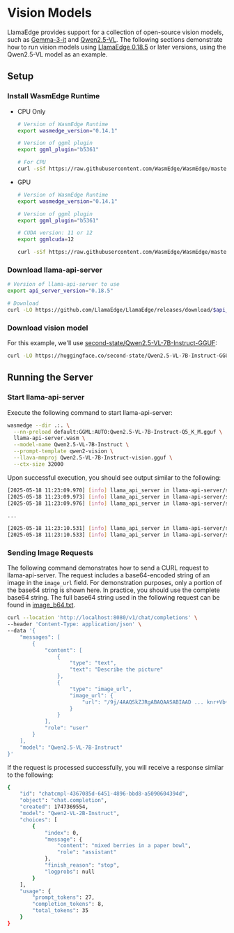 # Vision Models

LlamaEdge provides support for a collection of open-source vision models, such as [Gemma-3-it](https://huggingface.co/collections/second-state/gemma-3-it-gguf-models-67d18b5fb8e881054276af2b) and [Qwen2.5-VL](https://huggingface.co/collections/second-state/qwen25-vl-gguf-models-6829541a1443e849614a9fa0). The following sections demonstrate how to run vision models using [LlamaEdge 0.18.5](https://github.com/LlamaEdge/LlamaEdge/releases/tag/0.18.5) or later versions, using the Qwen2.5-VL model as an example.

## Setup

### Install WasmEdge Runtime

- CPU Only

  ```bash
  # Version of WasmEdge Runtime
  export wasmedge_version="0.14.1"

  # Version of ggml plugin
  export ggml_plugin="b5361"

  # For CPU
  curl -sSf https://raw.githubusercontent.com/WasmEdge/WasmEdge/master/utils/install_v2.sh | bash -s -- -v $wasmedge_version --ggmlbn=$ggml_plugin
  ```

- GPU

  ```bash
  # Version of WasmEdge Runtime
  export wasmedge_version="0.14.1"

  # Version of ggml plugin
  export ggml_plugin="b5361"

  # CUDA version: 11 or 12
  export ggmlcuda=12

  curl -sSf https://raw.githubusercontent.com/WasmEdge/WasmEdge/master/utils/install_v2.sh | bash -s -- -v $wasmedge_version --ggmlbn=$ggml_plugin --ggmlcuda=$ggmlcuda
  ```

### Download llama-api-server

```bash
# Version of llama-api-server to use
export api_server_version="0.18.5"

# Download
curl -LO https://github.com/LlamaEdge/LlamaEdge/releases/download/$api_server_version/llama-api-server.wasm
```

### Download vision model

For this example, we'll use [second-state/Qwen2.5-VL-7B-Instruct-GGUF](https://huggingface.co/second-state/Qwen2.5-VL-7B-Instruct-GGUF/blob/main/Qwen2.5-VL-7B-Instruct-Q5_K_M.gguf):

```bash
curl -LO https://huggingface.co/second-state/Qwen2.5-VL-7B-Instruct-GGUF/resolve/main/Qwen2.5-VL-7B-Instruct-Q5_K_M.gguf
```

## Running the Server

### Start llama-api-server

Execute the following command to start llama-api-server:

```bash
wasmedge --dir .:. \
  --nn-preload default:GGML:AUTO:Qwen2.5-VL-7B-Instruct-Q5_K_M.gguf \
  llama-api-server.wasm \
  --model-name Qwen2.5-VL-7B-Instruct \
  --prompt-template qwen2-vision \
  --llava-mmproj Qwen2.5-VL-7B-Instruct-vision.gguf \
  --ctx-size 32000
```

Upon successful execution, you should see output similar to the following:

```bash
[2025-05-18 11:23:09.970] [info] llama_api_server in llama-api-server/src/main.rs:202: LOG LEVEL: info
[2025-05-18 11:23:09.973] [info] llama_api_server in llama-api-server/src/main.rs:205: SERVER VERSION: 0.18.5
[2025-05-18 11:23:09.976] [info] llama_api_server in llama-api-server/src/main.rs:544: model_name: Qwen2.5-VL-7B-Instruct

...

[2025-05-18 11:23:10.531] [info] llama_api_server in llama-api-server/src/main.rs:917: plugin_ggml_version: b5361 (commit cf0a43bb)
[2025-05-18 11:23:10.533] [info] llama_api_server in llama-api-server/src/main.rs:952: Listening on 0.0.0.0:8080
```

### Sending Image Requests

The following command demonstrates how to send a CURL request to llama-api-server. The request includes a base64-encoded string of an image in the `image_url` field. For demonstration purposes, only a portion of the base64 string is shown here. In practice, you should use the complete base64 string. The full base64 string used in the following request can be found in [image_b64.txt](../assets/image_b64.txt).

```bash
curl --location 'http://localhost:8080/v1/chat/completions' \
--header 'Content-Type: application/json' \
--data '{
    "messages": [
        {
            "content": [
                {
                    "type": "text",
                    "text": "Describe the picture"
                },
                {
                    "type": "image_url",
                    "image_url": {
                        "url": "/9j/4AAQSkZJRgABAQAASABIAAD ... knr+Vb+lWR8oTTNwfujOc/hSuhuSsf//Z"
                    }
                }
            ],
            "role": "user"
        }
    ],
    "model": "Qwen2.5-VL-7B-Instruct"
}'
```

If the request is processed successfully, you will receive a response similar to the following:

```bash
{
    "id": "chatcmpl-4367085d-6451-4896-bbd8-a5090604394d",
    "object": "chat.completion",
    "created": 1747369554,
    "model": "Qwen2-VL-2B-Instruct",
    "choices": [
        {
            "index": 0,
            "message": {
                "content": "mixed berries in a paper bowl",
                "role": "assistant"
            },
            "finish_reason": "stop",
            "logprobs": null
        }
    ],
    "usage": {
        "prompt_tokens": 27,
        "completion_tokens": 8,
        "total_tokens": 35
    }
}
```
